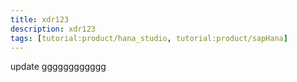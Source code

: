 ```yaml
---
title: xdr123
description: xdr123
tags: [tutorial:product/hana_studio, tutorial:product/sapHana]
---
```

update gggggggggggg
